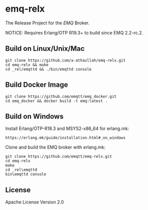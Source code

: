 emq-relx
========

The Release Project for the *EMQ* Broker.

NOTICE: Requires Erlang/OTP R19.3+ to build since EMQ 2.2-rc.2.

Build on Linux/Unix/Mac
-----------------------

```
git clone https://github.com/a-athaullah/emq-relx.git
cd emq-relx && make
cd _rel/emqttd && ./bin/emqttd console
```

Build Docker Image
------------------

```
git clone https://github.com/emqtt/emq_docker.git
cd emq_docker && docker build -t emq:latest .
```

Build on Windows
----------------

Install Erlang/OTP-R18.3 and MSYS2-x86_64 for erlang.mk:

```
https://erlang.mk/guide/installation.html#_on_windows
```

Clone and build the EMQ broker with erlang.mk:

```
git clone https://github.com/emqtt/emq-relx.git
cd emq-relx
make
cd _rel\emqttd
bin\emqttd console
```

License
-------

Apache License Version 2.0

